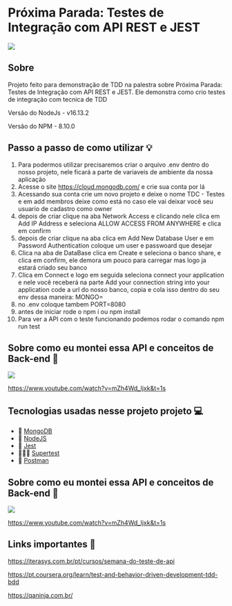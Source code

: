 # Próxima Parada: Testes de Integração com API REST e JEST

![](https://i.pinimg.com/originals/e1/96/1b/e1961bddf2bc44be943556982df143ef.gif)

## Sobre
Projeto feito para demonstração de TDD na palestra sobre Próxima Parada: Testes de Integração com API REST e JEST. Ele demonstra como crio testes de integração com tecnica de TDD

Versão do NodeJs - v16.13.2

Versão do NPM - 8.10.0

## Passo a passo de como utilizar 💡


1. Para podermos utilizar precisaremos criar o arquivo .env dentro do nosso projeto, nele ficará a parte de variaveis de ambiente da nossa aplicação
2. Acesse o site https://cloud.mongodb.com/ e crie sua conta por lá
3. Acessando sua conta crie um novo projeto e deixe o nome TDC - Testes e em add membros deixe como está no caso ele vai deixar você seu usuario de cadastro como owner
4. depois de criar clique na aba Network Access e clicando nele clica em Add IP Address e seleciona ALLOW ACCESS FROM ANYWHERE e clica em confirm
5. depois de criar clique na aba clica em Add New Database User e em Password Authentication coloque um user e passwoard que desejar
6. Clica na aba de DataBase clica em Create e seleciona o banco share, e clica em confirm, ele demora um pouco para carregar mas logo ja estará criado seu banco
7. Clica em Connect e logo em seguida seleciona connect your application e nele você  receberá na parte Add your connection string into your application code a url do nosso banco, copia e cola isso dentro do seu env dessa maneira: MONGO=<suaURL>
8. no .env coloque tambem PORT=8080
9. antes de iniciar rode o npm i ou npm install
10. Para ver a API com o teste funcionando podemos rodar o comando npm run test

## Sobre como eu montei essa API e conceitos de Back-end 🦋

![](https://encrypted-tbn0.gstatic.com/images?q=tbn:ANd9GcQDDAJ5fxuiCWJIvtYbHIq-1K0PL3j2-1bhKGdNL-9bf_jgZ2txPqDPBHL5F_2iP5N4GHY&usqp=CAU)

https://www.youtube.com/watch?v=mZh4Wd_Ijxk&t=1s


## Tecnologias usadas nesse projeto projeto 💻

- 🍃 [MongoDB](https://www.mongodb.com/pt-br)
- 💎 [NodeJS](https://nodejs.org/en/)
- 🤡 [Jest](https://jestjs.io/)
- 🦸🏾‍♀️ [Supertest](https://www.npmjs.com/package/supertest)
- 💌 [Postman](https://www.postman.com/)
  
## Sobre como eu montei essa API e conceitos de Back-end 🦋

![](https://scontent.fcgh33-1.fna.fbcdn.net/v/t39.30808-6/241051286_4218510624903652_2100273646610012703_n.png?_nc_cat=106&ccb=1-7&_nc_sid=2d5d41&efg=eyJpIjoidCJ9&_nc_eui2=AeHEbhzBNp-DeGSqZpHrcpfEmiBHG4BECWiaIEcbgEQJaMvH85rw3xIxscMhAcI6Igg80Qw4A8NKEU7J2_4HlAAH&_nc_ohc=i_qoCIXwz44AX8yIUzs&_nc_ht=scontent.fcgh33-1.fna&oh=00_AT_Toy6g2SWH4AswCkdcBJUpX9H9hqa-EBHxrtgbkydtAA&oe=629B86C2)

https://www.youtube.com/watch?v=mZh4Wd_Ijxk&t=1s

## Links importantes 💙

https://iterasys.com.br/pt/cursos/semana-do-teste-de-api
  
https://pt.coursera.org/learn/test-and-behavior-driven-development-tdd-bdd
  
https://qaninja.com.br/


